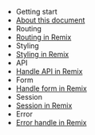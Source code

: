 - Getting start
- [About this document](/)
- Routing
- [Routing in Remix](/routing/index)
- Styling
- [Styling in Remix](/styling/index)
- API
- [Handle API in Remix](/api/index)
- Form
- [Handle form in Remix](/form/index)
- Session
- [Session in Remix](/session/index)
- Error
- [Error handle in Remix](/error/index)
